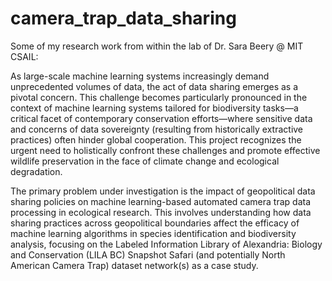 # camera_trap_data_sharing

Some of my research work from within the lab of Dr. Sara Beery @ MIT CSAIL:

As large-scale machine learning systems increasingly demand unprecedented volumes of data, the act of data sharing emerges as a pivotal concern. This challenge becomes particularly pronounced in the context of machine learning systems tailored for biodiversity tasks—a critical facet of contemporary conservation efforts—where sensitive data and concerns of data sovereignty (resulting from historically extractive practices) often hinder global cooperation. This project recognizes the urgent need to holistically confront these challenges and promote effective wildlife preservation in the face of climate change and ecological degradation.	

The primary problem under investigation is the impact of geopolitical data sharing policies on machine learning-based automated camera trap data processing in ecological research. This involves understanding how data sharing practices across geopolitical boundaries affect the efficacy of machine learning algorithms in species identification and biodiversity analysis, focusing on the Labeled Information Library of Alexandria: Biology and Conservation (LILA BC) Snapshot Safari (and potentially North American Camera Trap) dataset network(s) as a case study.
